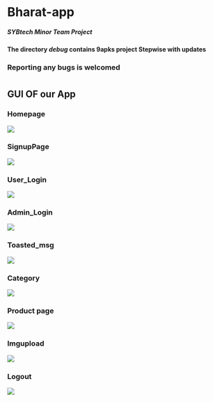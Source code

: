 # Bharat-app
##### SYBtech Minor Team Project
#### The directory *debug* contains **9apks** project Stepwise with updates

### Reporting any bugs is welcomed
#
## GUI OF our App
### Homepage
![](Bharatappss/Homepage.jpeg)
### SignupPage
![](Bharatappss/Register.jpeg)
### User_Login
![](Bharatappss/UserLogin.jpeg)
### Admin_Login
![](Bharatappss/AdminLogin.jpeg)
### Toasted_msg
![](Bharatappss/Categoryreach.jpeg)
### Category
![](Bharatappss/Category.jpeg)
### Product page
![](Bharatappss/Productdata.jpeg)
### Imgupload
![](Bharatappss/Productimg.jpeg)

### Logout
![](Bharatappss/Logout.jpeg)



